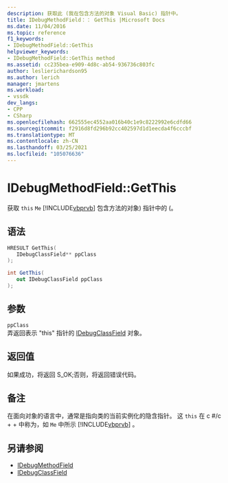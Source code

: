 ```yaml
---
description: 获取此 (我在包含方法的对象 Visual Basic) 指针中。
title: IDebugMethodField：： GetThis |Microsoft Docs
ms.date: 11/04/2016
ms.topic: reference
f1_keywords:
- IDebugMethodField::GetThis
helpviewer_keywords:
- IDebugMethodField::GetThis method
ms.assetid: cc235bea-e909-4d8c-ab54-936736c803fc
author: leslierichardson95
ms.author: lerich
manager: jmartens
ms.workload:
- vssdk
dev_langs:
- CPP
- CSharp
ms.openlocfilehash: 662555ec4552aa016b40c1e9c8222992e6cdfd66
ms.sourcegitcommit: f2916d8fd296b92cc402597d1d1eecda4f6cccbf
ms.translationtype: MT
ms.contentlocale: zh-CN
ms.lasthandoff: 03/25/2021
ms.locfileid: "105076636"
---
```

# <a name="idebugmethodfieldgetthis"></a>IDebugMethodField::GetThis
获取 `this` `Me` [!INCLUDE[vbprvb](../../../code-quality/includes/vbprvb_md.md)] 包含方法的对象) 指针中的 (。

## <a name="syntax"></a>语法

```cpp
HRESULT GetThis( 
   IDebugClassField** ppClass
);
```

```csharp
int GetThis(
   out IDebugClassField ppClass
);
```

## <a name="parameters"></a>参数
`ppClass`\
弄返回表示 "this" 指针的 [IDebugClassField](../../../extensibility/debugger/reference/idebugclassfield.md) 对象。

## <a name="return-value"></a>返回值
 如果成功，将返回 S_OK;否则，将返回错误代码。

## <a name="remarks"></a>备注
 在面向对象的语言中，通常是指向类的当前实例化的隐含指针。 这 `this` 在 c #/c + + 中称为，如 `Me` 中所示 [!INCLUDE[vbprvb](../../../code-quality/includes/vbprvb_md.md)] 。

## <a name="see-also"></a>另请参阅
- [IDebugMethodField](../../../extensibility/debugger/reference/idebugmethodfield.md)
- [IDebugClassField](../../../extensibility/debugger/reference/idebugclassfield.md)
